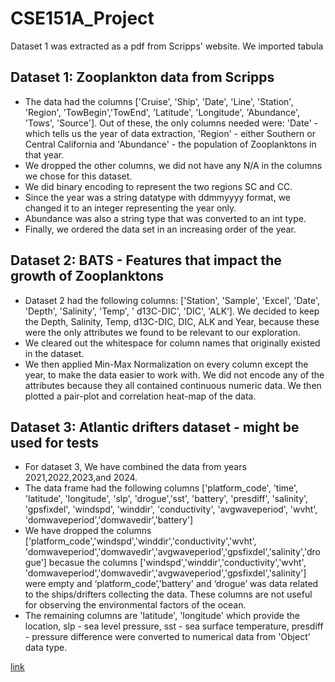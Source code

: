 # CSE151A_Project

Dataset 1 was extracted as a pdf from Scripps' website. We imported tabula

## Dataset 1: Zooplankton data from Scripps 
  - The data had the columns ['Cruise', 'Ship', 'Date', 'Line', 'Station', 'Region', 'TowBegin','TowEnd', 'Latitude', 'Longitude', 'Abundance', 'Tows', 'Source']. Out of these, the only columns needed were: 'Date' - which tells us the year of data extraction, 'Region' - either Southern or Central California and 'Abundance' - the population of Zooplanktons in that year.
  - We dropped the other columns, we did not have any N/A in the columns we chose for this dataset.
  - We did binary encoding to represent the two regions SC and CC.
  - Since the year was a string datatype with ddmmyyyy format, we changed it to an integer representing the year only.
  - Abundance was also a string type that was converted to an int type.
  - Finally, we ordered the data set in an increasing order of the year.

## Dataset 2: BATS - Features that impact the growth of Zooplanktons
- Dataset 2 had the following columns: ['Station', 'Sample', 'Excel', 'Date', 'Depth', 'Salinity', 'Temp', ' d13C-DIC', 'DIC', 'ALK’]. We decided to keep the Depth, Salinity, Temp, d13C-DIC, DIC, ALK and Year, because these were the only attributes we found to be relevant to our exploration.
- We cleared out the whitespace for column names that originally existed in the dataset.
- We then applied Min-Max Normalization on every column except the year, to make the data easier to work with.  We did not encode any of the attributes because they all contained continuous numeric data. We then plotted a pair-plot and correlation heat-map of the data.

## Dataset 3: Atlantic drifters dataset - might be used for tests
- For dataset 3, We have combined the data from years 2021,2022,2023,and 2024. 
- The data frame had the following columns ['platform_code', 'time', 'latitude', 'longitude', 'slp', 'drogue','sst', 'battery', 'presdiff', 'salinity', 'gpsfixdel', 'windspd', 'winddir', 'conductivity', 'avgwaveperiod', 'wvht', 'domwaveperiod','domwavedir','battery']
- We have dropped the columns ['platform_code','windspd','winddir','conductivity','wvht', 'domwaveperiod','domwavedir','avgwaveperiod','gpsfixdel','salinity','drogue'] becasue the columns ['windspd','winddir','conductivity','wvht', 'domwaveperiod','domwavedir','avgwaveperiod','gpsfixdel','salinity']
were empty and ‘platform_code’,'battery' and ‘drogue’ was data related to the ships/drifters collecting the data. These columns are not useful for observing the environmental factors of the ocean.
- The remaining columns are 'latitude', 'longitude' which provide the location, slp - sea level pressure, sst - sea surface temperature, presdiff - pressure difference were converted to numerical data from 'Object' data type.

[link](https://colab.research.google.com/drive/1YpusAxOyCNkgLbNwInFFsIg0mX5Y-iJQ?authuser=1#scrollTo=wP8xqptjSyLf)
